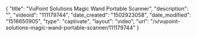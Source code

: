{
    "title": "VuPoint Solutions Magic Wand Portable Scanner",
    "description": "",
    "videoid": "111179744",
    "date_created": "1502923058",
    "date_modified": "1516650905",
    "type": "captivate",
    "layout": "video",
    "url": "\/v\/vupoint-solutions-magic-wand-portable-scanner\/111179744"
}